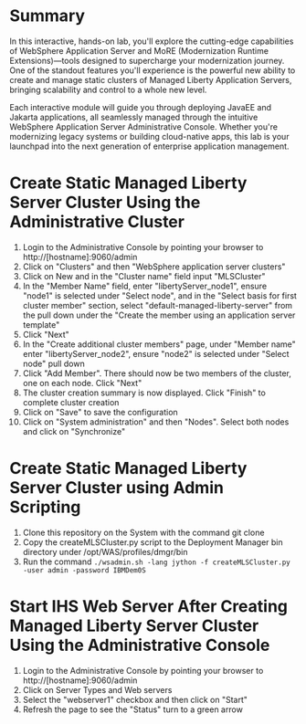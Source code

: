 # Summary
In this interactive, hands-on lab, you'll explore the cutting-edge capabilities of WebSphere Application Server and MoRE (Modernization Runtime Extensions)—tools designed to supercharge your modernization journey. One of the standout features you'll experience is the powerful new ability to create and manage static clusters of Managed Liberty Application Servers, bringing scalability and control to a whole new level.

Each interactive module will guide you through deploying JavaEE and Jakarta applications, all seamlessly managed through the intuitive WebSphere Application Server Administrative Console. Whether you're modernizing legacy systems or building cloud-native apps, this lab is your launchpad into the next generation of enterprise application management.

# Create Static Managed Liberty Server Cluster Using the Administrative Cluster
1. Login to the Administrative Console by pointing your browser to http://[hostname]:9060/admin
2. Click on "Clusters" and then "WebSphere application server clusters"
3. Click on New and in the "Cluster name" field input "MLSCluster"
4. In the "Member Name" field, enter "libertyServer_node1", ensure "node1" is selected under "Select node", and in the "Select basis for first cluster member" section, select "default-managed-liberty-server" from the pull down under the "Create the member using an application server template"
5. Click "Next"
6. In the "Create additional cluster members" page, under "Member name" enter "libertyServer_node2", ensure "node2" is selected under "Select node" pull down
7. Click "Add Member". There should now be two members of the cluster, one on each node. Click "Next"
8. The cluster creation summary is now displayed. Click "Finish" to complete cluster creation
9. Click on "Save" to save the configuration
10. Click on "System administration" and then "Nodes". Select both nodes and click on "Synchronize"

# Create Static Managed Liberty Server Cluster using Admin Scripting
1. Clone this repository on the System with the command git clone
2. Copy the createMLSCluster.py script to the Deployment Manager bin directory under /opt/WAS/profiles/dmgr/bin
3. Run the command ```./wsadmin.sh -lang jython -f createMLSCluster.py -user admin -password IBMDem0S```

# Start IHS Web Server After Creating Managed Liberty Server Cluster Using the Administrative Console
1. Login to the Administrative Console by pointing your browser to http://[hostname]:9060/admin
2. Click on Server Types and Web servers
3. Select the "webserver1" checkbox and then click on "Start"
4. Refresh the page to see the "Status" turn to a green arrow

